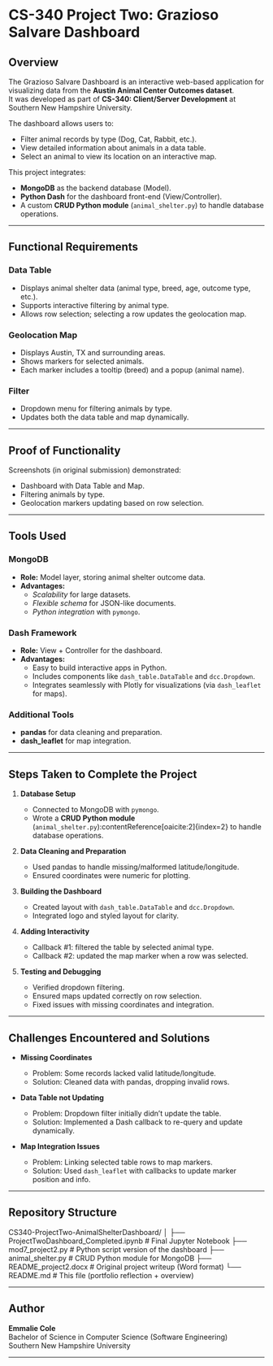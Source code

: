 # CS-340 Project Two: Grazioso Salvare Dashboard

## Overview
The Grazioso Salvare Dashboard is an interactive web-based application for visualizing data from the **Austin Animal Center Outcomes dataset**.  
It was developed as part of **CS-340: Client/Server Development** at Southern New Hampshire University.

The dashboard allows users to:
- Filter animal records by type (Dog, Cat, Rabbit, etc.).
- View detailed information about animals in a data table.
- Select an animal to view its location on an interactive map.

This project integrates:
- **MongoDB** as the backend database (Model).
- **Python Dash** for the dashboard front-end (View/Controller).
- A custom **CRUD Python module** (`animal_shelter.py`) to handle database operations.

---

## Functional Requirements

### Data Table
- Displays animal shelter data (animal type, breed, age, outcome type, etc.).
- Supports interactive filtering by animal type.
- Allows row selection; selecting a row updates the geolocation map.

### Geolocation Map
- Displays Austin, TX and surrounding areas.
- Shows markers for selected animals.
- Each marker includes a tooltip (breed) and a popup (animal name).

### Filter
- Dropdown menu for filtering animals by type.
- Updates both the data table and map dynamically.

---

## Proof of Functionality
Screenshots (in original submission) demonstrated:
- Dashboard with Data Table and Map.
- Filtering animals by type.
- Geolocation markers updating based on row selection.

---

## Tools Used

### MongoDB
- **Role:** Model layer, storing animal shelter outcome data.  
- **Advantages:**  
  - *Scalability* for large datasets.  
  - *Flexible schema* for JSON-like documents.  
  - *Python integration* with `pymongo`.

### Dash Framework
- **Role:** View + Controller for the dashboard.  
- **Advantages:**  
  - Easy to build interactive apps in Python.  
  - Includes components like `dash_table.DataTable` and `dcc.Dropdown`.  
  - Integrates seamlessly with Plotly for visualizations (via `dash_leaflet` for maps).

### Additional Tools
- **pandas** for data cleaning and preparation.  
- **dash_leaflet** for map integration.  

---

## Steps Taken to Complete the Project

1. **Database Setup**  
   - Connected to MongoDB with `pymongo`.  
   - Wrote a **CRUD Python module** (`animal_shelter.py`):contentReference[oaicite:2]{index=2} to handle database operations.  

2. **Data Cleaning and Preparation**  
   - Used pandas to handle missing/malformed latitude/longitude.  
   - Ensured coordinates were numeric for plotting.  

3. **Building the Dashboard**  
   - Created layout with `dash_table.DataTable` and `dcc.Dropdown`.  
   - Integrated logo and styled layout for clarity.  

4. **Adding Interactivity**  
   - Callback #1: filtered the table by selected animal type.  
   - Callback #2: updated the map marker when a row was selected.  

5. **Testing and Debugging**  
   - Verified dropdown filtering.  
   - Ensured maps updated correctly on row selection.  
   - Fixed issues with missing coordinates and integration.

---

## Challenges Encountered and Solutions

- **Missing Coordinates**  
  - Problem: Some records lacked valid latitude/longitude.  
  - Solution: Cleaned data with pandas, dropping invalid rows.

- **Data Table not Updating**  
  - Problem: Dropdown filter initially didn’t update the table.  
  - Solution: Implemented a Dash callback to re-query and update dynamically.

- **Map Integration Issues**  
  - Problem: Linking selected table rows to map markers.  
  - Solution: Used `dash_leaflet` with callbacks to update marker position and info.

---

## Repository Structure
CS340-ProjectTwo-AnimalShelterDashboard/
│
├── ProjectTwoDashboard_Completed.ipynb # Final Jupyter Notebook
├── mod7_project2.py # Python script version of the dashboard
├── animal_shelter.py # CRUD Python module for MongoDB
├── README_project2.docx # Original project writeup (Word format)
└── README.md # This file (portfolio reflection + overview)


---

## Author
**Emmalie Cole**  
Bachelor of Science in Computer Science (Software Engineering)  
Southern New Hampshire University  

---

